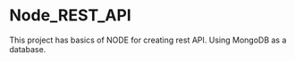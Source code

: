 # Node_REST_API
This project has basics of NODE for creating rest API.
Using MongoDB as a database.
